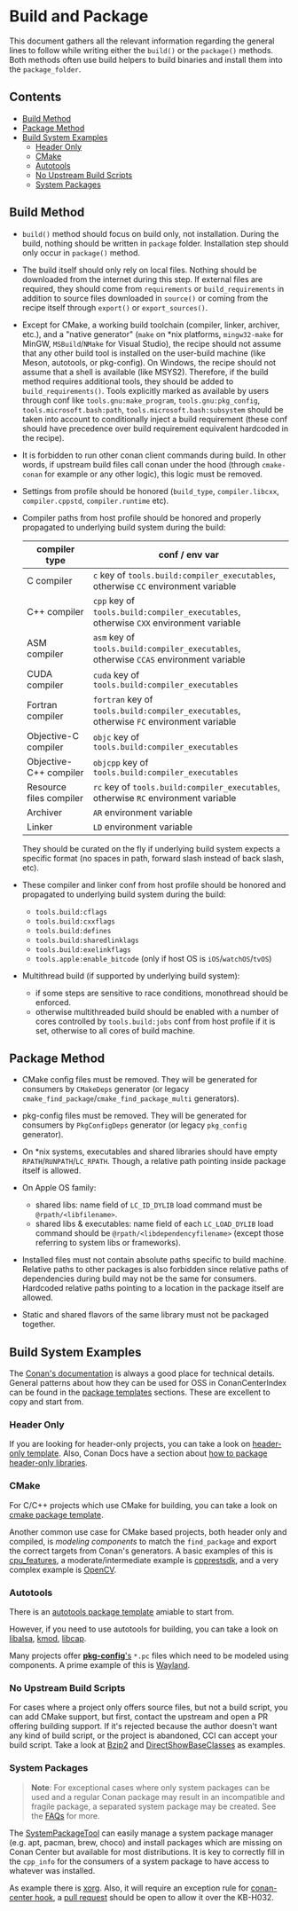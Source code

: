 # Build and Package

This document gathers all the relevant information regarding the general lines to follow while writing either the `build()` or the `package()` methods.
Both methods often use build helpers to build binaries and install them into the `package_folder`.

<!-- toc -->
## Contents

  * [Build Method](#build-method)
  * [Package Method](#package-method)
  * [Build System Examples](#build-system-examples)
    * [Header Only](#header-only)
    * [CMake](#cmake)
    * [Autotools](#autotools)
    * [No Upstream Build Scripts](#no-upstream-build-scripts)
    * [System Packages](#system-packages)<!-- endToc -->

## Build Method

* `build()` method should focus on build only, not installation. During the build, nothing should be written in `package` folder. Installation step should only occur in `package()` method.

* The build itself should only rely on local files. Nothing should be downloaded from the internet during this step. If external files are required, they should come from `requirements` or `build_requirements` in addition to source files downloaded in `source()` or coming from the recipe itself through `export()` or `export_sources()`.

* Except for CMake, a working build toolchain (compiler, linker, archiver, etc.), and a "native generator" (`make` on *nix platforms, `mingw32-make` for MinGW, `MSBuild`/`NMake` for Visual Studio), the recipe should not assume that any other build tool is installed on the user-build machine (like Meson, autotools, or pkg-config). On Windows, the recipe should not assume that a shell is available (like MSYS2). Therefore, if the build method requires additional tools, they should be added to `build_requirements()`.
  Tools explicitly marked as available by users through conf like `tools.gnu:make_program`, `tools.gnu:pkg_config`, `tools.microsoft.bash:path`, `tools.microsoft.bash:subsystem` should be taken into account to conditionally inject a build requirement (these conf should have precedence over build requirement equivalent hardcoded in the recipe).

* It is forbidden to run other conan client commands during build. In other words, if upstream build files call conan under the hood (through `cmake-conan` for example or any other logic), this logic must be removed.

* Settings from profile should be honored (`build_type`, `compiler.libcxx`, `compiler.cppstd`, `compiler.runtime` etc).

* Compiler paths from host profile should be honored and properly propagated to underlying build system during the build:

  | compiler type | conf / env var |
  |---------------|----------------|
  | C compiler | `c` key of `tools.build:compiler_executables`, otherwise `CC` environment variable |
  | C++ compiler | `cpp` key of `tools.build:compiler_executables`, otherwise `CXX` environment variable |
  | ASM compiler | `asm` key of `tools.build:compiler_executables`, otherwise `CCAS` environment variable |
  | CUDA compiler | `cuda` key of `tools.build:compiler_executables` |
  | Fortran compiler | `fortran` key of `tools.build:compiler_executables`, otherwise `FC` environment variable |
  | Objective-C compiler | `objc` key of `tools.build:compiler_executables` |
  | Objective-C++ compiler | `objcpp` key of `tools.build:compiler_executables` |
  | Resource files compiler | `rc` key of `tools.build:compiler_executables`, otherwise `RC` environment variable |
  | Archiver | `AR` environment variable |
  | Linker | `LD` environment variable |

  They should be curated on the fly if underlying build system expects a specific format (no spaces in path, forward slash instead of back slash, etc).

* These compiler and linker conf from host profile should be honored and propagated to underlying build system during the build:
  * `tools.build:cflags`
  * `tools.build:cxxflags`
  * `tools.build:defines`
  * `tools.build:sharedlinklags`
  * `tools.build:exelinkflags`
  * `tools.apple:enable_bitcode` (only if host OS is `iOS`/`watchOS`/`tvOS`)

* Multithread build (if supported by underlying build system):
  * if some steps are sensitive to race conditions, monothread should be enforced.
  * otherwise multithreaded build should be enabled with a number of cores controlled by `tools.build:jobs` conf from host profile if it is set, otherwise to all cores of build machine.

## Package Method

* CMake config files must be removed. They will be generated for consumers by `CMakeDeps` generator (or legacy `cmake_find_package`/`cmake_find_package_multi` generators).

* pkg-config files must be removed. They will be generated for consumers by `PkgConfigDeps` generator (or legacy `pkg_config` generator).

* On *nix systems, executables and shared libraries should have empty `RPATH`/`RUNPATH`/`LC_RPATH`. Though, a relative path pointing inside package itself is allowed.

* On Apple OS family:
  * shared libs: name field of `LC_ID_DYLIB` load command must be `@rpath/<libfilename>`.
  * shared libs & executables: name field of each `LC_LOAD_DYLIB` load command should be `@rpath/<libdependencyfilename>` (except those referring to system libs or frameworks).

* Installed files must not contain absolute paths specific to build machine. Relative paths to other packages is also forbidden since relative paths of dependencies during build may not be the same for consumers. Hardcoded relative paths pointing to a location in the package itself are allowed.

* Static and shared flavors of the same library must not be packaged together.

## Build System Examples

The [Conan's documentation](https://docs.conan.io) is always a good place for technical details.
General patterns about how they can be used for OSS in ConanCenterIndex can be found in the
[package templates](../package_templates/README.md) sections. These are excellent to copy and start from.

### Header Only

If you are looking for header-only projects, you can take a look on [header-only template](../package_templates/header_only).
Also, Conan Docs have a section about [how to package header-only libraries](https://docs.conan.io/1/howtos/header_only.html).

### CMake

For C/C++ projects which use CMake for building, you can take a look on [cmake package template](../package_templates/cmake_package).

Another common use case for CMake based projects, both header only and compiled, is _modeling components_ to match the `find_package` and export the correct targets from Conan's generators. A basic examples of this is [cpu_features](https://github.com/conan-io/conan-center-index/blob/master/recipes/cpu_features/all/conanfile.py), a moderate/intermediate example is [cpprestsdk](https://github.com/conan-io/conan-center-index/blob/master/recipes/cpprestsdk/all/conanfile.py), and a very complex example is [OpenCV](https://github.com/conan-io/conan-center-index/blob/master/recipes/opencv/4.x/conanfile.py).

### Autotools

There is an [autotools package template](../package_templates/autotools_package/) amiable to start from.

However, if you need to use autotools for building, you can take a look on [libalsa](https://github.com/conan-io/conan-center-index/blob/master/recipes/libalsa/all/conanfile.py), [kmod](https://github.com/conan-io/conan-center-index/blob/master/recipes/kmod/all/conanfile.py), [libcap](https://github.com/conan-io/conan-center-index/blob/master/recipes/libcap/all/conanfile.py).

Many projects offer [**pkg-config**'s](https://www.freedesktop.org/wiki/Software/pkg-config/) `*.pc` files which need to be modeled using components. A prime example of this is [Wayland](https://github.com/conan-io/conan-center-index/blob/master/recipes/wayland/all/conanfile.py).

### No Upstream Build Scripts

For cases where a project only offers source files, but not a build script, you can add CMake support, but first, contact the upstream and open a PR offering building support. If it's rejected because the author doesn't want any kind of build script, or the project is abandoned, CCI can accept your build script. Take a look at [Bzip2](https://github.com/conan-io/conan-center-index/blob/master/recipes/bzip2/all/CMakeLists.txt) and [DirectShowBaseClasses](https://github.com/conan-io/conan-center-index/blob/master/recipes/directshowbaseclasses/all/CMakeLists.txt) as examples.

### System Packages

> **Note**: For exceptional cases where only system packages can be used and a regular Conan package may result in an incompatible and fragile package, a separated system package may be created. See the [FAQs](../faqs.md#can-i-install-packages-from-the-system-package-manager) for more.

The [SystemPackageTool](https://docs.conan.io/1/reference/conanfile/methods.html#systempackagetool) can easily manage a system package manager (e.g. apt,
pacman, brew, choco) and install packages which are missing on Conan Center but available for most distributions. It is key to correctly fill in the `cpp_info` for the consumers of a system package to have access to whatever was installed.

As example there is [xorg](https://github.com/conan-io/conan-center-index/blob/master/recipes/xorg/all/conanfile.py). Also, it will require an exception rule for [conan-center hook](https://github.com/conan-io/hooks#conan-center), a [pull request](https://github.com/conan-io/hooks/pulls) should be open to allow it over the KB-H032.
